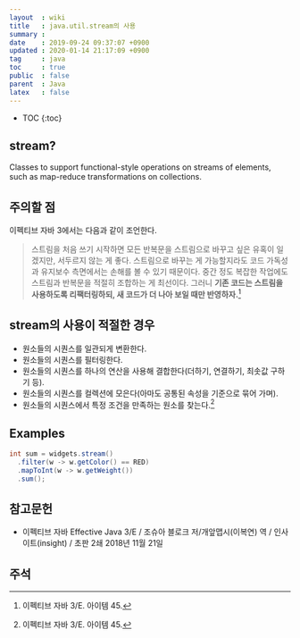 ```yaml
---
layout  : wiki
title   : java.util.stream의 사용
summary : 
date    : 2019-09-24 09:37:07 +0900
updated : 2020-01-14 21:17:09 +0900
tag     : java
toc     : true
public  : false
parent  : Java
latex   : false
---
```

* TOC
{:toc}

## stream?

>
Classes to support functional-style operations on streams of elements, such as map-reduce transformations on collections.

## 주의할 점

이펙티브 자바 3에서는 다음과 같이 조언한다.

> 스트림을 처음 쓰기 시작하면 모든 반복문을 스트림으로 바꾸고 싶은 유혹이 일겠지만, 서두르지 않는 게 좋다. 스트림으로 바꾸는 게 가능할지라도 코드 가독성과 유지보수 측면에서는 손해를 볼 수 있기 때문이다. 중간 정도 복잡한 작업에도 스트림과 반복문을 적절히 조합하는 게 최선이다. 그러니 **기존 코드는 스트림을 사용하도록 리팩터링하되, 새 코드가 더 나아 보일 때만 반영하자.**[^effective-45]

## stream의 사용이 적절한 경우

>
* 원소들의 시퀀스를 일관되게 변환한다.
* 원소들의 시퀀스를 필터링한다.
* 원소들의 시퀀스를 하나의 연산을 사용해 결합한다(더하기, 연결하기, 최솟값 구하기 등).
* 원소들의 시퀀스를 컬렉션에 모은다(아마도 공통된 속성을 기준으로 묶어 가며).
* 원소들의 시퀀스에서 특정 조건을 만족하는 원소를 찾는다.[^effective-45]

## Examples

```java
int sum = widgets.stream()
  .filter(w -> w.getColor() == RED)
  .mapToInt(w -> w.getWeight())
  .sum();
```

## 참고문헌

* 이펙티브 자바 Effective Java 3/E / 조슈아 블로크 저/개앞맵시(이복연) 역 / 인사이트(insight) / 초판 2쇄 2018년 11월 21일

## 주석

[^effective-45]: 이펙티브 자바 3/E. 아이템 45.

